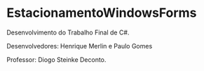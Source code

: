 # EstacionamentoWindowsForms

Desenvolvimento do Trabalho Final de C#. 

Desenvolvedores: 
Henrique Merlin e Paulo Gomes

Professor: Diogo Steinke Deconto.

